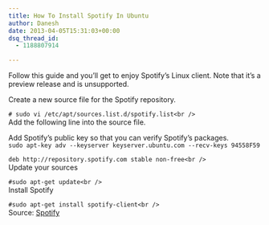 ```yaml
---
title: How To Install Spotify In Ubuntu
author: Danesh
date: 2013-04-05T15:31:03+00:00
dsq_thread_id:
  - 1188807914

---
```

Follow this guide and you&#8217;ll get to enjoy Spotify&#8217;s Linux client. Note that it&#8217;s a preview release and is unsupported.

Create a new source file for the Spotify repository.

`# sudo vi /etc/apt/sources.list.d/spotify.list<br />
`  
Add the following line into the source file.

Add Spotify&#8217;s public key so that you can verify Spotify&#8217;s packages.  
`sudo apt-key adv --keyserver keyserver.ubuntu.com --recv-keys 94558F59`

`deb http://repository.spotify.com stable non-free<br />
`  
Update your sources

`#sudo apt-get update<br />
`  
Install Spotify

`#sudo apt-get install spotify-client<br />
`  
Source: [Spotify][1]

 [1]: https://www.spotify.com/us/download/previews/ "Spotify Linux Preview"